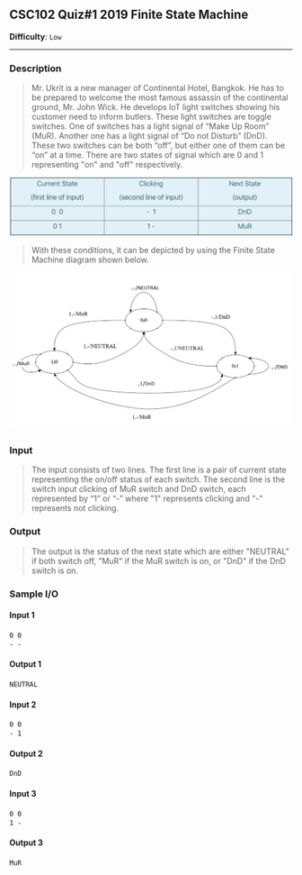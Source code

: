 ## CSC102 Quiz#1 2019 Finite State Machine
**Difficulty**: `Low`
- - - 
### Description
>Mr. Ukrit is a new manager of Continental Hotel, Bangkok. He has to be prepared to welcome the most famous assassin of the continental ground, Mr. John Wick. He develops IoT light switches showing his customer need to inform butlers. These light switches are toggle switches. One of switches has a light signal of “Make Up Room” (MuR). Another one has a light signal of “Do not Disturb” (DnD). These two switches can be both “off”, but either one of them can be “on” at a time. There are two states of signal which are 0 and 1 representing "on" and "off" respectively.

[![Finite1](https://raw.githubusercontent.com/thetkpark/boyplus-evil-problems/master/48-Finite-state-machine/img1.png "Finite1")](https://raw.githubusercontent.com/thetkpark/boyplus-evil-problems/master/48-Finite-state-machine/img1.png "Finite1")

>With these conditions, it can be depicted by using the Finite State Machine diagram shown below.

[![Finite2](https://raw.githubusercontent.com/thetkpark/boyplus-evil-problems/master/48-Finite-state-machine/img2.png "Finite2")](https://raw.githubusercontent.com/thetkpark/boyplus-evil-problems/master/48-Finite-state-machine/img2.png "Finite2")

### Input
>The input consists of two lines. The first line is a pair of current state representing the on/off status of each switch. The second line is the switch input clicking of MuR switch and DnD switch, each represented by “1” or “-” where "1" represents clicking and "-" represents not clicking.

### Output
>The output is the status of the next state which are either "NEUTRAL" if both switch off, "MuR" if the MuR switch is on, or "DnD" if the DnD switch is on.

### Sample I/O
#### Input 1
```
0 0
- -
```

#### Output 1
```
NEUTRAL
```
#### Input 2
```
0 0
- 1
```

#### Output 2
```
DnD
```
#### Input 3
```
0 0
1 -
```

#### Output 3
```
MuR
```

